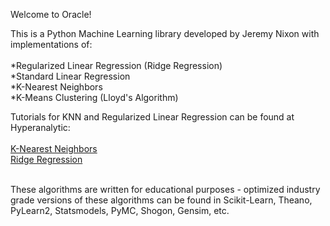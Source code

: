 Welcome to Oracle!

This is a Python Machine Learning library developed by Jeremy Nixon with implementations of:
<br><br>
*Regularized Linear Regression (Ridge Regression)<br>
*Standard Linear Regression<br>
*K-Nearest Neighbors<br>
*K-Means Clustering (Lloyd's Algorithm)<br>


Tutorials for KNN and Regularized Linear Regression can be found at Hyperanalytic:<br><br>
<a href='http://www.hyperanalytic.net/KNN'>K-Nearest Neighbors</a><br>
<a href='http://www.hyperanalytic.net/ridge-regression'>Ridge Regression</a><br>

<br>These algorithms are written for educational purposes - optimized industry grade versions of these algorithms can be found in Scikit-Learn, Theano, PyLearn2, Statsmodels, PyMC, Shogon, Gensim, etc.





